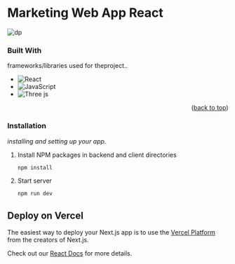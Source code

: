 # Marketing Web App React

![dp](https://github.com/senethmendis/marketing-web-app-ux-ui/blob/main/public/output-onlinegiftools.gif)

### Built With

frameworks/libraries used for theproject..

- ![React](https://img.shields.io/badge/react-%2320232a.svg?style=for-the-badge&logo=react&logoColor=%2361DAFB)
- ![JavaScript](https://img.shields.io/badge/javascript-%23323330.svg?style=for-the-badge&logo=javascript&logoColor=%23F7DF1E)
- ![Three js](https://img.shields.io/badge/threejs-black?style=for-the-badge&logo=three.js&logoColor=white)

<p align="right">(<a href="#readme-top">back to top</a>)</p>

### Installation

_installing and setting up your app._

1. Install NPM packages in backend and client directories
   ```sh
   npm install
   ```
2. Start server
   ```sh
   npm run dev
   ```

## Deploy on Vercel

The easiest way to deploy your Next.js app is to use the [Vercel Platform](https://vercel.com/new?utm_medium=default-template&filter=next.js&utm_source=create-next-app&utm_campaign=create-next-app-readme) from the creators of Next.js.

Check out our [React Docs](https://react.dev/) for more details.
